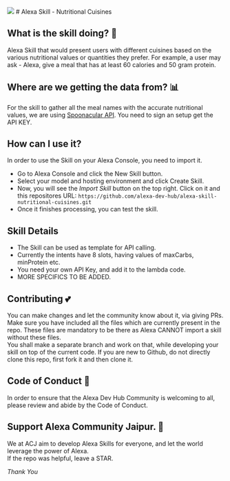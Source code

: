 <img src = "https://github.com/priyanshsingh/alexa-skill-nutritional-cuisines/blob/master/amazon-alexa-vector-logo.jpg"/>
# Alexa Skill - Nutritional Cuisines

## What is the skill doing? :thinking:

Alexa Skill that would present users with different cuisines based on the various nutritional values or quantities they prefer. For example, a user may ask - Alexa, give a meal that has at least 60 calories and 50 gram protein.

## Where are we getting the data from? :bar_chart:

For the skill to gather all the meal names with the accurate nutritional values, we are using [Spoonacular API](https://spoonacular.com/food-api/console#Dashboard). You need to sign an setup get the API KEY.

## How can I use it?

In order to use the Skill on your Alexa Console, you need to import it.

- Go to Alexa Console and click the New Skill button.
- Select your model and hosting environment and click Create Skill.
- Now, you will see the _Import Skill_ button on the top right. Click on it and this repositores URL: `https://github.com/alexa-dev-hub/alexa-skill-nutritional-cuisines.git`
- Once it finishes processing, you can test the skill.

## Skill Details

- The Skill can be used as template for API calling.
- Currently the intents have 8 slots, having values of maxCarbs, minProtein etc.
- You need your own API Key, and add it to the lambda code.
- MORE SPECIFICS TO BE ADDED.

## Contributing :two_hearts:

You can make changes and let the community know about it, via giving PRs. Make sure you have included all the files which are currently present in the repo. These files are mandatory to be there as Alexa CANNOT import a skill without these files.  
You shall make a separate branch and work on that, while developing your skill on top of the current code.
If you are new to Github, do not directly clone this repo, first fork it and then clone it.

## Code of Conduct :pushpin:

In order to ensure that the Alexa Dev Hub Community is welcoming to all, please review and abide by the Code of Conduct.

## Support Alexa Community Jaipur. :green_heart:

We at ACJ aim to develop Alexa Skills for everyone, and let the world leverage the power of Alexa.  
If the repo was helpful, leave a STAR.

_Thank You_

